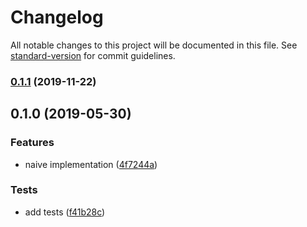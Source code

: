 # Changelog

All notable changes to this project will be documented in this file. See [standard-version](https://github.com/conventional-changelog/standard-version) for commit guidelines.

### [0.1.1](https://github.com///compare/v0.1.0...v0.1.1) (2019-11-22)



## 0.1.0 (2019-05-30)


### Features

* naive implementation ([4f7244a](https://github.com///commit/4f7244a))


### Tests

* add tests ([f41b28c](https://github.com///commit/f41b28c))
